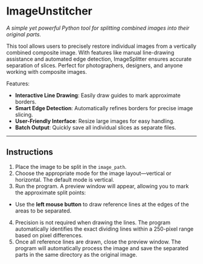 # ImageUnstitcher
*A simple yet powerful Python tool for splitting combined images into their original parts.*

This tool allows users to precisely restore individual images from a vertically combined composite image. With features like manual line-drawing assistance and automated edge detection, ImageSplitter ensures accurate separation of slices. Perfect for photographers, designers, and anyone working with composite images.

Features:

- **Interactive Line Drawing**: Easily draw guides to mark approximate borders.  
- **Smart Edge Detection**: Automatically refines borders for precise image slicing.  
- **User-Friendly Interface**: Resize large images for easy handling.  
- **Batch Output**: Quickly save all individual slices as separate files.  

***

## Instructions

1. Place the image to be split in the `image_path`.
2. Choose the appropriate mode for the image layout—vertical or horizontal. The default mode is vertical.
3. Run the program. A preview window will appear, allowing you to mark the approximate split points:
  - Use the **left mouse button** to draw reference lines at the edges of the areas to be separated.
4. Precision is not required when drawing the lines. The program automatically identifies the exact dividing lines within a 250-pixel range based on pixel differences.
5. Once all reference lines are drawn, close the preview window. The program will automatically process the image and save the separated parts in the same directory as the original image.
